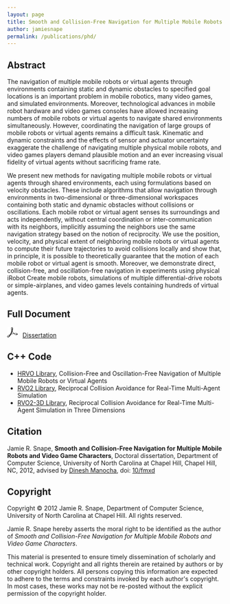 ```yaml
---
layout: page
title: Smooth and Collision-Free Navigation for Multiple Mobile Robots and Video Game Characters
author: jamiesnape
permalink: /publications/phd/
---
```


## Abstract

The navigation of multiple mobile robots or virtual agents through environments
containing static and dynamic obstacles to specified goal locations is an
important problem in mobile robotics, many video games, and simulated
environments. Moreover, technological advances in mobile robot hardware and
video games consoles have allowed increasing numbers of mobile robots or virtual
agents to navigate shared environments simultaneously. However, coordinating the
navigation of large groups of mobile robots or virtual agents remains a
difficult task. Kinematic and dynamic constraints and the effects of sensor and
actuator uncertainty exaggerate the challenge of navigating multiple physical
mobile robots, and video games players demand plausible motion and an ever
increasing visual fidelity of virtual agents without sacrificing frame rate.

We present new methods for navigating multiple mobile robots or virtual agents
through shared environments, each using formulations based on velocity
obstacles. These include algorithms that allow navigation through environments
in two-dimensional or three-dimensional workspaces containing both static and
dynamic obstacles without collisions or oscillations. Each mobile robot or
virtual agent senses its surroundings and acts independently, without central
coordination or inter-communication with its neighbors, implicitly assuming the
neighbors use the same navigation strategy based on the notion of reciprocity.
We use the position, velocity, and physical extent of neighboring mobile robots
or virtual agents to compute their future trajectories to avoid collisions
locally and show that, in principle, it is possible to theoretically guarantee
that the motion of each mobile robot or virtual agent is smooth. Moreover, we
demonstrate direct, collision-free, and oscillation-free navigation in
experiments using physical iRobot Create mobile robots, simulations of multiple
differential-drive robots or simple-airplanes, and video games levels containing
hundreds of virtual agents.

## Full Document

[![Adobe Acrobat Reader Logo](/assets/adobeacrobatreader.png)](assets/publications/phd/dissertation.pdf) &nbsp;  [Dissertation](assets/publications/phd/dissertation.pdf)

## C++ Code

* [HRVO Library](https://github.com/snape/HRVO), Collision-Free and Oscillation-Free Navigation of Multiple Mobile Robots or Virtual Agents
* [RVO2 Library](https://github.com/snape/RVO2), Reciprocal Collision Avoidance for Real-Time Multi-Agent Simulation
* [RVO2-3D Library](https://github.com/snape/RVO2-3D), Reciprocal Collision Avoidance for Real-Time Multi-Agent Simulation in Three Dimensions

## Citation

Jamie R. Snape, **Smooth and Collision-Free Navigation for Multiple Mobile Robots and Video Game Characters**, Doctoral dissertation, Department of Computer Science, University of North Carolina at Chapel Hill, Chapel Hill, NC, 2012, advised by [Dinesh Manocha](https://www.cs.umd.edu/people/dmanocha), doi: [10/fmxd](https://doi.org/fmxd)

## Copyright

Copyright © 2012 Jamie R. Snape, Department of Computer Science, University of
North Carolina at Chapel Hill. All rights reserved.

Jamie R. Snape hereby asserts the moral right to be identified as the author of
*Smooth and Collision-Free Navigation for Multiple Mobile Robots and Video Game
Characters*.

This material is presented to ensure timely dissemination of scholarly and
technical work. Copyright and all rights therein are retained by authors or by
other copyright holders. All persons copying this information are expected to
adhere to the terms and constraints invoked by each author's copyright. In most
cases, these works may not be re-posted without the explicit permission of the
copyright holder.
